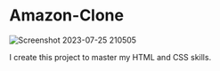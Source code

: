# Amazon-Clone

![Screenshot 2023-07-25 210505](https://github.com/Shree1291/Amazon-Clone/assets/97882995/471cf3bc-ce5b-4db0-a629-50c5c61a6159)

I create this project to master my HTML and CSS skills.
